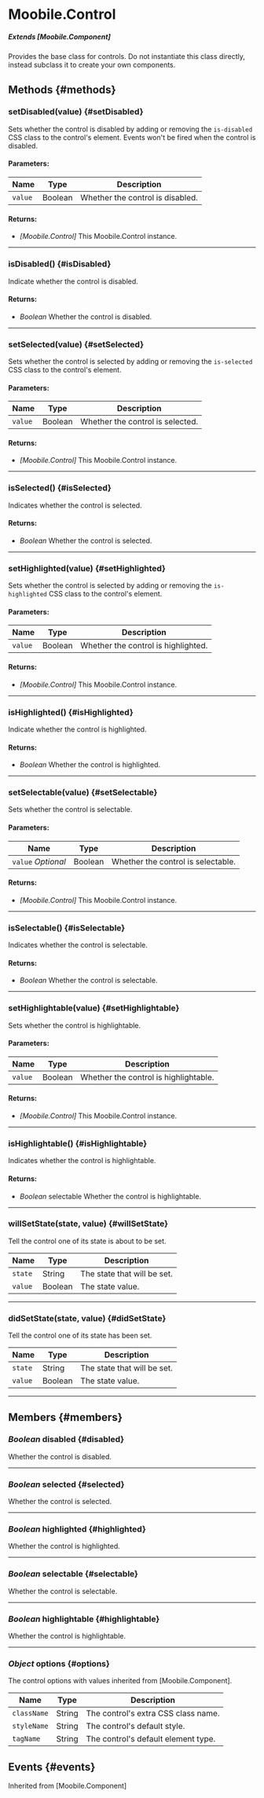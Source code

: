 Moobile.Control
================================================================================

##### Extends *[Moobile.Component]*

Provides the base class for controls. Do not instantiate this class directly, instead subclass it to create your own components.

Methods {#methods}
--------------------------------------------------------------------------------

### setDisabled(value) {#setDisabled}

Sets whether the control is disabled by adding or removing the `is-disabled` CSS class to the control's element. Events won't be fired when the control is disabled.

#### Parameters:

Name    | Type    | Description
------- | ------- | -----------
`value` | Boolean | Whether the control is disabled.

#### Returns:

- *[Moobile.Control]* This Moobile.Control instance.

-----

### isDisabled() {#isDisabled}

Indicate whether the control is disabled.

#### Returns:

- *Boolean* Whether the control is disabled.

-----

### setSelected(value) {#setSelected}

Sets whether the control is selected by adding or removing the `is-selected` CSS class to the control's element.

#### Parameters:

Name    | Type    | Description
------- | ------- | -----------
`value` | Boolean | Whether the control is selected.

#### Returns:

- *[Moobile.Control]* This Moobile.Control instance.

-----

### isSelected() {#isSelected}

Indicates whether the control is selected.

#### Returns:

- *Boolean* Whether the control is selected.

-----

### setHighlighted(value) {#setHighlighted}

Sets whether the control is selected by adding or removing the `is-highlighted` CSS class to the control's element.

#### Parameters:

Name    | Type    | Description
------- | ------- | -----------
`value` | Boolean | Whether the control is highlighted.

#### Returns:

- *[Moobile.Control]* This Moobile.Control instance.

-----

### isHighlighted() {#isHighlighted}

Indicate whether the control is highlighted.

#### Returns:

- *Boolean* Whether the control is highlighted.

-----

### setSelectable(value) {#setSelectable}

Sets whether the control is selectable.

#### Parameters:

Name  | Type | Description
----- | ---- | -----------
`value` *Optional* | Boolean | Whether the control is selectable.

#### Returns:

- *[Moobile.Control]* This Moobile.Control instance.

-----

### isSelectable() {#isSelectable}

Indicates whether the control is selectable.

#### Returns:

- *Boolean* Whether the control is selectable.

-----

### setHighlightable(value) {#setHighlightable}

Sets whether the control is highlightable.

#### Parameters:

Name    | Type    | Description
------- | ------- | -----------
`value` | Boolean | Whether the control is highlightable.

#### Returns:

- *[Moobile.Control]* This Moobile.Control instance.

-----

### isHighlightable() {#isHighlightable}

Indicates whether the control is highlightable.

#### Returns:

- *Boolean* selectable Whether the control is highlightable.

-----

### willSetState(state, value) {#willSetState}

Tell the control one of its state is about to be set.

Name    | Type    | Description
------- | ------- | -----------
`state` | String  | The state that will be set.
`value` | Boolean | The state value.

-----

### didSetState(state, value) {#didSetState}

Tell the control one of its state has been set.

Name    | Type    | Description
------- | ------- | -----------
`state` | String  | The state that will be set.
`value` | Boolean | The state value.

-----

Members {#members}
--------------------------------------------------------------------------------

### *Boolean* disabled {#disabled}

Whether the control is disabled.

-----

### *Boolean* selected {#selected}

Whether the control is selected.

-----

### *Boolean* highlighted {#highlighted}

Whether the control is highlighted.

-----

### *Boolean* selectable {#selectable}

Whether the control is selectable.

-----

### *Boolean* highlightable {#highlightable}

Whether the control is highlightable.

-----

### *Object* options  {#options}

The control options with values inherited from [Moobile.Component].

Name        | Type   | Description
----------- | ------ | -----------
`className` | String | The control's extra CSS class name.
`styleName` | String | The control's default style.
`tagName`   | String | The control's default element type.

Events {#events}
--------------------------------------------------------------------------------

Inherited from [Moobile.Component]
